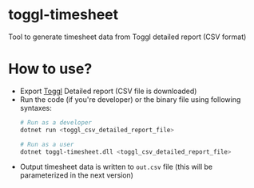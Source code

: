 # toggl-timesheet
Tool to generate timesheet data from Toggl detailed report (CSV format)
# How to use?
- Export [Toggl](https://track.toggl.com/timer) Detailed report (CSV file is downloaded)
- Run the code (if you're developer) or the binary file using following syntaxes:
  ```bash
  # Run as a developer
  dotnet run <toggl_csv_detailed_report_file>

  # Run as a user
  dotnet toggl-timesheet.dll <toggl_csv_detailed_report_file>
  ```
- Output timesheet data is written to `out.csv` file (this will be parameterized in the next version)
